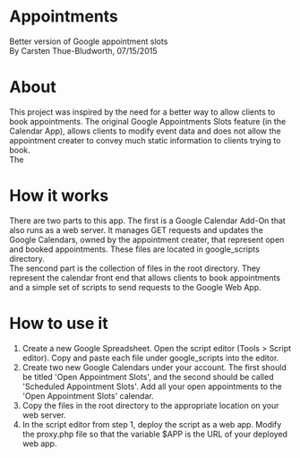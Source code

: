 # Appointments
Better version of Google appointment slots<br>
By Carsten Thue-Bludworth, 07/15/2015

# About
This project was inspired by the need for a better way to allow clients to book appointments. The original Google Appointments Slots feature (in the Calendar App), allows clients to modify event data and does not allow the appointment creater to convey much static information to clients trying to book.<br>
The 

# How it works
There are two parts to this app. The first is a Google Calendar Add-On that also runs as a web server. It manages GET requests and updates the Google Calendars, owned by the appointment creater, that represent open and booked appointments. These files are located in google_scripts directory.<br>
The sencond part is the collection of files in the root directory. They represent the calendar front end that allows clients to book appointments and a simple set of scripts to send requests to the Google Web App.

# How to use it
1) Create a new Google Spreadsheet. Open the script editor (Tools > Script editor). Copy and paste each file under google_scripts into the editor.<br>
2) Create two new Google Calendars under your account. The first should be titled 'Open Appointment Slots', and the second should be called 'Scheduled Appointment Slots'. Add all your open appointments to the 'Open Appointment Slots' calendar.<br>
3) Copy the files in the root directory to the appropriate location on your web server.<br>
4) In the script editor from step 1, deploy the script as a web app. Modify the proxy.php file so that the variable $APP is the URL of your deployed web app.<br>
